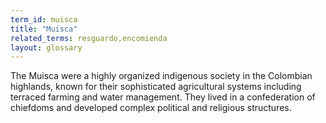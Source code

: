 ```yaml
---
term_id: muisca
title: "Muisca"
related_terms: resguardo,encomienda
layout: glossary
---
```


The Muisca were a highly organized indigenous society in the Colombian highlands, known for their sophisticated agricultural systems including terraced farming and water management. They lived in a confederation of chiefdoms and developed complex political and religious structures.
